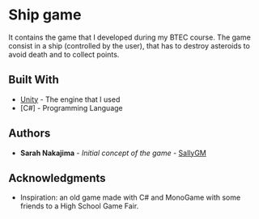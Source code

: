 # Ship game

It contains the game that I developed during my BTEC course.
The game consist in a ship (controlled by the user), that has to destroy asteroids to avoid death and to collect points.

## Built With

* [Unity](https://unity.com/) - The engine that I used
* [C#] - Programming Language

## Authors

* **Sarah Nakajima** - *Initial concept of the game* - [SallyGM](https://github.com/SallyGM/)

## Acknowledgments

* Inspiration: an old game made with C# and MonoGame with some friends to a High School Game Fair.